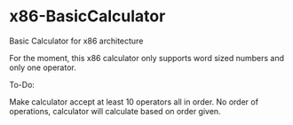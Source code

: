 # x86-BasicCalculator
Basic Calculator for x86 architecture

For the moment, this x86 calculator only supports word sized numbers and only one operator.


To-Do:

Make calculator accept at least 10 operators all in order. 
No order of operations, calculator will calculate based on order given.


